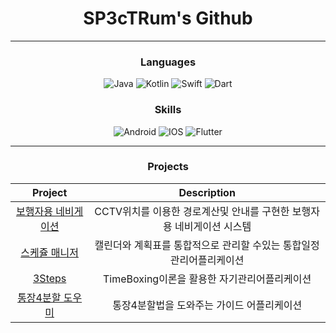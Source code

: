 <div align = "center">
  
# SP3cTRum's Github
  
---

### Languages
![Java](https://img.shields.io/badge/Java-E89844?style=for-the-badge&logo=openjdk&logoColor=white) ![Kotlin](https://img.shields.io/badge/Kotlin-7F52FF?style=for-the-badge&logo=kotlin&logoColor=white) ![Swift](https://img.shields.io/badge/Swift-F05138?style=for-the-badge&logo=swift&logoColor=white)  ![Dart](https://img.shields.io/badge/Dart-0175C2?style=for-the-badge&logo=Dart&logoColor=white)

### Skills
![Android](https://img.shields.io/badge/Android-34A853?style=for-the-badge&logo=android&logoColor=white) ![IOS](https://img.shields.io/badge/IOS-0D96F6?style=for-the-badge&logo=ios&logoColor=white) ![Flutter](https://img.shields.io/badge/Flutter-02569B?style=for-the-badge&logo=Flutter&logoColor=white)

---

### Projects

|Project|Description|
|:---:|:---:|
|[보행자용 네비게이션](https://github.com/SP3cTRum-GH/NaviForWalkers_Integration)|CCTV위치를 이용한 경로계산및 안내를 구현한 보행자용 네비게이션 시스템|
|[스케쥴 매니저](https://github.com/SP3cTRum-GH/ScheduleManager_Android)|캘린더와 계획표를 통합적으로 관리할 수있는 통합일정관리어플리케이션|
|[3Steps](https://github.com/SP3cTRum-GH/TimeBoxing_Flutter)|TimeBoxing이론을 활용한 자기관리어플리케이션|
|[통장4분할 도우미](https://github.com/SP3cTRum-GH/SplitBankBook)|통장4분할법을 도와주는 가이드 어플리케이션|

</div>
